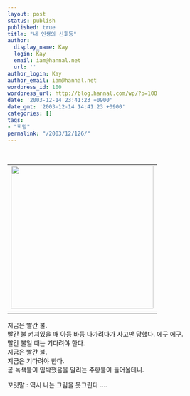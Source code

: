 ```yaml
---
layout: post
status: publish
published: true
title: "내 인생의 신호등"
author:
  display_name: Kay
  login: Kay
  email: iam@hannal.net
  url: ''
author_login: Kay
author_email: iam@hannal.net
wordpress_id: 100
wordpress_url: http://blog.hannal.com/wp/?p=100
date: '2003-12-14 23:41:23 +0900'
date_gmt: '2003-12-14 14:41:23 +0900'
categories: []
tags:
- "희망"
permalink: "/2003/12/126/"
---
```

<p><center><br />
<table>
<tr>
<td><center><img src="http://blog.hannal.com/tt-attach/0331/040331201123240880/112574.jpg" width="320" height="320"></center></td>
</tr>
<tr>
<td class="centerphoto"> </td>
</tr>
</table>
<p></center></p>
<p>지금은 빨간 불.<br />
빨간 불 켜져있을 때 아둥 바둥 나가려다가 사고만 당했다. 에구 에구.<br />
빨간 불일 때는 기다려야 한다.<br />
지금은 빨간 불.<br />
지금은 기다려야 한다.<br />
곧 녹색불이 임박했음을 알리는 주황불이 들어올테니.</p>
<p>꼬릿말 : 역시 나는 그림을 못그린다 ....</p>
